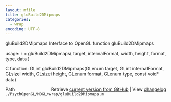 ```yaml
---
layout: mfile
title: gluBuild2DMipmaps
categories:
  - wrap
encoding: UTF-8
---
```


gluBuild2DMipmaps  Interface to OpenGL function gluBuild2DMipmaps

usage:  r = gluBuild2DMipmaps\( target, internalFormat, width, height, format, type, data \)

C function:  GLint gluBuild2DMipmaps\(GLenum target, GLint internalFormat, GLsizei width, GLsizei height, GLenum format, GLenum type, const void\* data\)


<div class="code_header" style="text-align:right;">
  <span style="float:left;">Path&nbsp;&nbsp;</span> <span class="counter">Retrieve <a href=
  "https://raw.github.com/Psychtoolbox-3/Psychtoolbox-3/beta/./PsychOpenGL/MOGL/wrap/gluBuild2DMipmaps.m">current version from GitHub</a> | View <a href=
  "https://github.com/Psychtoolbox-3/Psychtoolbox-3/commits/beta/./PsychOpenGL/MOGL/wrap/gluBuild2DMipmaps.m">changelog</a></span>
</div>
<div class="code">
  <code>./PsychOpenGL/MOGL/wrap/gluBuild2DMipmaps.m</code>
</div>
